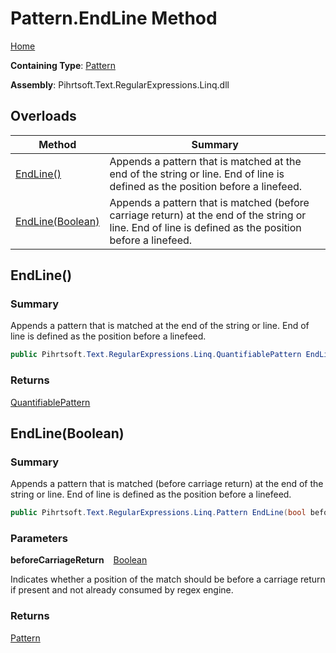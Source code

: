 # Pattern\.EndLine Method

[Home](../../../../../../README.md)

**Containing Type**: [Pattern](../README.md)

**Assembly**: Pihrtsoft\.Text\.RegularExpressions\.Linq\.dll

## Overloads

| Method | Summary |
| ------ | ------- |
| [EndLine()](#Pihrtsoft_Text_RegularExpressions_Linq_Pattern_EndLine) | Appends a pattern that is matched at the end of the string or line\. End of line is defined as the position before a linefeed\. |
| [EndLine(Boolean)](#Pihrtsoft_Text_RegularExpressions_Linq_Pattern_EndLine_System_Boolean_) | Appends a pattern that is matched \(before carriage return\) at the end of the string or line\. End of line is defined as the position before a linefeed\. |

## EndLine\(\) <a name="Pihrtsoft_Text_RegularExpressions_Linq_Pattern_EndLine"></a>

### Summary

Appends a pattern that is matched at the end of the string or line\. End of line is defined as the position before a linefeed\.

```csharp
public Pihrtsoft.Text.RegularExpressions.Linq.QuantifiablePattern EndLine()
```

### Returns

[QuantifiablePattern](../../QuantifiablePattern/README.md)

## EndLine\(Boolean\) <a name="Pihrtsoft_Text_RegularExpressions_Linq_Pattern_EndLine_System_Boolean_"></a>

### Summary

Appends a pattern that is matched \(before carriage return\) at the end of the string or line\. End of line is defined as the position before a linefeed\.

```csharp
public Pihrtsoft.Text.RegularExpressions.Linq.Pattern EndLine(bool beforeCarriageReturn)
```

### Parameters

**beforeCarriageReturn** &ensp; [Boolean](https://docs.microsoft.com/en-us/dotnet/api/system.boolean)

Indicates whether a position of the match should be before a carriage return if present and not already consumed by regex engine\.

### Returns

[Pattern](../README.md)

